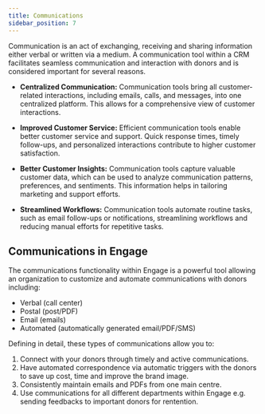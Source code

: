 ```yaml
---
title: Communications
sidebar_position: 7
---
```


Communication is an act of exchanging, receiving and sharing information either verbal or written via a medium. A communication tool within a CRM facilitates seamless communication and interaction with donors and is considered important for several reasons.

- **Centralized Communication:** Communication tools bring all customer-related interactions, including emails, calls, and messages, into one centralized platform. This allows for a comprehensive view of customer interactions.

- **Improved Customer Service:** Efficient communication tools enable better customer service and support. Quick response times, timely follow-ups, and personalized interactions contribute to higher customer satisfaction.

- **Better Customer Insights:** Communication tools capture valuable customer data, which can be used to analyze communication patterns, preferences, and sentiments. This information helps in tailoring marketing and support efforts.

- **Streamlined Workflows:** Communication tools automate routine tasks, such as email follow-ups or notifications, streamlining workflows and reducing manual efforts for repetitive tasks.

## Communications in Engage

The communications functionality within Engage is a powerful tool allowing an organization to customize and automate communications with donors including:

- Verbal (call center)
- Postal (post/PDF)
- Email (emails)
- Automated (automatically generated email/PDF/SMS)

Defining in detail, these types of communications allow you to:

1. Connect with your donors through timely and active communications.
2. Have automated correspondence via automatic triggers with the donors to save up cost, time and improve the brand image.
3. Consistently maintain emails and PDFs from one main centre. 
4. Use communications for all different departments within Engage e.g. sending feedbacks to important donors for rentention. 


